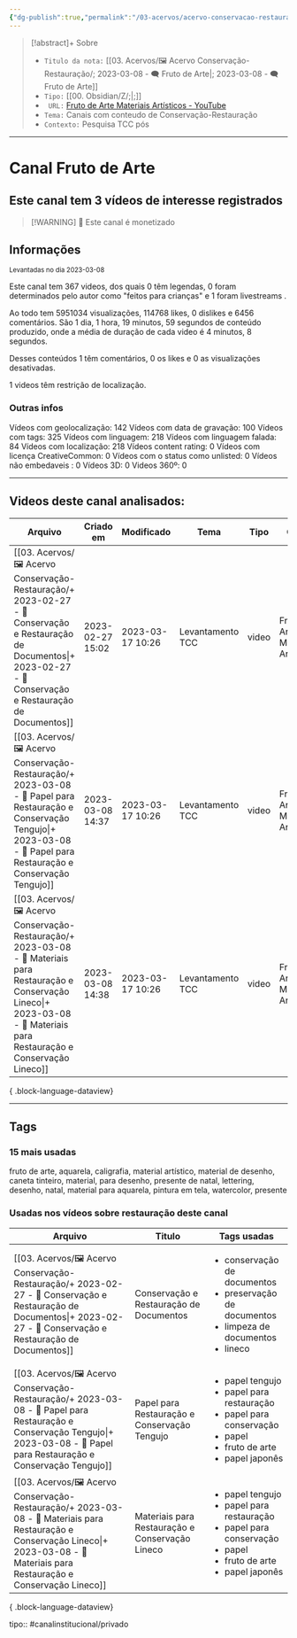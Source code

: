 ```yaml
---
{"dg-publish":true,"permalink":"/03-acervos/acervo-conservacao-restauracao/2023-03-08-fruto-de-arte/","tags":["🖼️/🗨️"],"created":"2023-03-08T14:18:48.624-03:00","updated":"2023-03-17T10:28:12.823-03:00"}
---
```


>[!abstract]+ Sobre
>- `Titulo da nota:`  [[03. Acervos/🖼️ Acervo Conservação-Restauração/; 2023-03-08 - 🗨️ Fruto de Arte\|; 2023-03-08 - 🗨️ Fruto de Arte]]
>- `Tipo:`  [[00. Obsidian/Z/;\|;]]
>- ` URL:`  [Fruto de Arte Materiais Artísticos - YouTube](http://www.youtube.com/@frutodearte)
>- `Tema:`  Canais com conteudo de Conservação-Restauração
>- ` Contexto: ` Pesquisa TCC pós
***

# Canal Fruto de Arte
## Este canal tem **3** vídeos de interesse registrados
>[!WARNING] 💸 Este canal é monetizado

## Informações
<small> Levantadas no dia 2023-03-08 </small>


Este canal tem 367 videos, dos quais 0 têm legendas, 0 foram determinados pelo autor como "feitos para crianças" e 1 foram livestreams .

Ao todo tem 5951034 visualizações, 114768 likes, 0 dislikes e 6456 comentários.
São 1 dia, 1 hora, 19 minutos, 59 segundos de conteúdo produzido, onde a média de duração de cada video é 4 minutos, 8 segundos.

Desses conteúdos 1 têm comentários, 0 os likes e 0 as visualizações desativadas.

1 videos têm restrição de localização.

### Outras infos
Vídeos com geolocalização: 142
Vídeos com data de gravação: 100
Vídeos com tags: 325
Vídeos com linguagem: 218
Vídeos com linguagem falada: 84
Vídeos com localização: 218
Vídeos content rating: 0
Vídeos com licença CreativeCommon: 0
Vídeos com o status como unlisted: 0
Vídeos não embedaveis : 0
Vídeos 3D: 0
Videos 360º: 0

***
## Videos deste canal analisados:
| Arquivo                                                                                                                                                                                            | Criado em        | Modificado       | Tema             | Tipo  | Canal                              |
| -------------------------------------------------------------------------------------------------------------------------------------------------------------------------------------------------- | ---------------- | ---------------- | ---------------- | ----- | ---------------------------------- |
| [[03. Acervos/🖼️ Acervo Conservação-Restauração/+ 2023-02-27   -  🎥️ Conservação e Restauração de Documentos\|+ 2023-02-27   -  🎥️ Conservação e Restauração de Documentos]]                 | 2023-02-27 15:02 | 2023-03-17 10:26 | Levantamento TCC | video | Fruto de Arte Materiais Artísticos |
| [[03. Acervos/🖼️ Acervo Conservação-Restauração/+ 2023-03-08   -  🎥️ Papel para Restauração e Conservação Tengujo\|+ 2023-03-08   -  🎥️ Papel para Restauração e Conservação Tengujo]]       | 2023-03-08 14:37 | 2023-03-17 10:26 | Levantamento TCC | video | Fruto de Arte Materiais Artísticos |
| [[03. Acervos/🖼️ Acervo Conservação-Restauração/+ 2023-03-08   -  🎥️ Materiais para Restauração e Conservação Lineco\|+ 2023-03-08   -  🎥️ Materiais para Restauração e Conservação Lineco]] | 2023-03-08 14:38 | 2023-03-17 10:26 | Levantamento TCC | video | Fruto de Arte Materiais Artísticos |

{ .block-language-dataview}
***

## Tags
### 15 mais usadas

fruto de arte, aquarela, caligrafia, material artístico, material de desenho, caneta tinteiro, material, para desenho, presente de natal, lettering, desenho, natal, material para aquarela, pintura em tela, watercolor, presente
### Usadas nos vídeos sobre restauração deste canal
| Arquivo                                                                                                                                                                                            | Titulo                                          | Tags usadas                                                                                                                                             |
| -------------------------------------------------------------------------------------------------------------------------------------------------------------------------------------------------- | ----------------------------------------------- | ------------------------------------------------------------------------------------------------------------------------------------------------------- |
| [[03. Acervos/🖼️ Acervo Conservação-Restauração/+ 2023-02-27   -  🎥️ Conservação e Restauração de Documentos\|+ 2023-02-27   -  🎥️ Conservação e Restauração de Documentos]]                 | Conservação e Restauração de Documentos         | <ul><li>conservação de documentos</li><li>preservação de documentos</li><li>limpeza de documentos</li><li>lineco</li></ul>                              |
| [[03. Acervos/🖼️ Acervo Conservação-Restauração/+ 2023-03-08   -  🎥️ Papel para Restauração e Conservação Tengujo\|+ 2023-03-08   -  🎥️ Papel para Restauração e Conservação Tengujo]]       | Papel para Restauração e Conservação Tengujo    | <ul><li>papel tengujo</li><li>papel para restauração</li><li>papel para conservação</li><li>papel</li><li>fruto de arte</li><li>papel japonês</li></ul> |
| [[03. Acervos/🖼️ Acervo Conservação-Restauração/+ 2023-03-08   -  🎥️ Materiais para Restauração e Conservação Lineco\|+ 2023-03-08   -  🎥️ Materiais para Restauração e Conservação Lineco]] | Materiais para Restauração e Conservação Lineco | <ul><li>papel tengujo</li><li>papel para restauração</li><li>papel para conservação</li><li>papel</li><li>fruto de arte</li><li>papel japonês</li></ul> |

{ .block-language-dataview}



tipo:: #canalinstitucional/privado